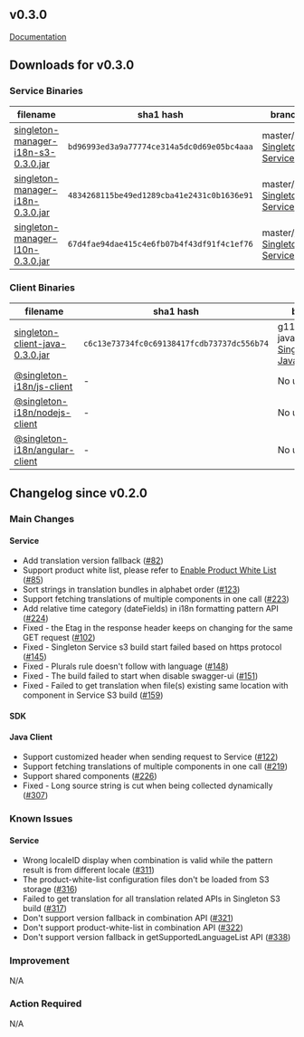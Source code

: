v0.3.0
-------

[Documentation](https://vmware.github.io/singleton/)

## Downloads for v0.3.0

### Service Binaries
filename | sha1 hash | branch/tag
-------- | --- | ------
[singleton-manager-i18n-s3-0.3.0.jar](https://repo1.maven.org/maven2/com/vmware/singleton/singleton-manager-i18n-s3/0.3.0/singleton-manager-i18n-s3-0.3.0.jar) | `bd96993ed3a9a77774ce314a5dc0d69e05bc4aaa` | master/[v0.3.0-Singleton-Service](https://github.com/vmware/singleton/releases/tag/v0.3.0-Singleton-Service)
[singleton-manager-i18n-0.3.0.jar](https://repo1.maven.org/maven2/com/vmware/singleton/singleton-manager-i18n/0.3.0/singleton-manager-i18n-0.3.0.jar) | `4834268115be49ed1289cba41e2431c0b1636e91` | master/[v0.3.0-Singleton-Service](https://github.com/vmware/singleton/releases/tag/v0.3.0-Singleton-Service)
[singleton-manager-l10n-0.3.0.jar](https://repo1.maven.org/maven2/com/vmware/singleton/singleton-manager-l10n/0.3.0/singleton-manager-l10n-0.3.0.jar) | `67d4fae94dae415c4e6fb07b4f43df91f4c1ef76` | master/[v0.3.0-Singleton-Service](https://github.com/vmware/singleton/releases/tag/v0.3.0-Singleton-Service)

### Client Binaries
filename | sha1 hash | branch/tag
-------- | --- | ------
[singleton-client-java-0.3.0.jar](https://repo1.maven.org/maven2/com/vmware/singleton/singleton-client-java/0.3.0/singleton-client-java-0.3.0.jar) | `c6c13e73734fc0c69138417fcdb73737dc556b74` | g11n-javaclient/[v0.3.0-Singleton-Javaclient](https://github.com/vmware/singleton/releases/tag/v0.3.0-Singleton-Java-Client)
[@singleton-i18n/js-client](https://www.npmjs.com/package/@singleton-i18n/js-core-sdk/v/0.1.0) | - | No update
[@singleton-i18n/nodejs-client](https://www.npmjs.com/package/@singleton-i18n/js-core-sdk-server/v/0.1.0) | - | No update
[@singleton-i18n/angular-client](https://www.npmjs.com/package/@singleton-i18n/angular-client/v/0.1.0) | - | No update

## Changelog since v0.2.0

### Main Changes
#### Service
- Add translation version fallback ([#82](https://github.com/vmware/singleton/issues/82))
- Support product white list, please refer to [Enable Product White List](https://vmware.github.io/singleton/docs/overview/singleton-service/configurations/enable-product-white-list) ([#85](https://github.com/vmware/singleton/issues/85))
- Sort strings in translation bundles in alphabet order ([#123](https://github.com/vmware/singleton/issues/123))
- Support fetching translations of multiple components in one call ([#223](https://github.com/vmware/singleton/issues/223))
- Add relative time category (dateFields) in i18n formatting pattern API ([#224](https://github.com/vmware/singleton/issues/224))
- Fixed - the Etag in the response header keeps on changing for the same GET request ([#102](https://github.com/vmware/singleton/issues/102))
- Fixed - Singleton Service s3 build start failed based on https protocol ([#145](https://github.com/vmware/singleton/issues/145))
- Fixed - Plurals rule doesn't follow with language ([#148](https://github.com/vmware/singleton/issues/148))
- Fixed - The build failed to start when disable swagger-ui ([#151](https://github.com/vmware/singleton/issues/151))
- Fixed - Failed to get translation when file(s) existing same location with component in Service S3 build ([#159](https://github.com/vmware/singleton/issues/159))

#### SDK
#### Java Client
- Support customized header when sending request to Service ([#122](https://github.com/vmware/singleton/issues/122))
- Support fetching translations of multiple components in one call ([#219](https://github.com/vmware/singleton/issues/219))
- Support shared components ([#226](https://github.com/vmware/singleton/issues/226))
- Fixed - Long source string is cut when being collected dynamically ([#307](https://github.com/vmware/singleton/issues/307))


### Known Issues
#### Service
- Wrong localeID display when combination is valid while the pattern result is from different locale ([#311](https://github.com/vmware/singleton/issues/311))
- The product-white-list configuration files don't be loaded from S3 storage ([#316](https://github.com/vmware/singleton/issues/316))
- Failed to get translation for all translation related APIs in Singleton S3 build ([#317](https://github.com/vmware/singleton/issues/317))
- Don't support version fallback in combination API ([#321](https://github.com/vmware/singleton/issues/321))
- Don't support product-white-list in combination API ([#322](https://github.com/vmware/singleton/issues/322))
- Don't support version fallback in getSupportedLanguageList API ([#338](https://github.com/vmware/singleton/issues/338))


### Improvement
N/A


### Action Required
N/A
